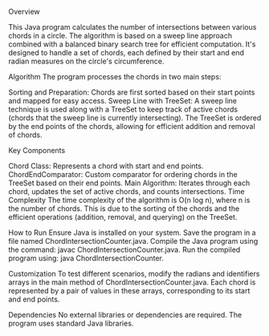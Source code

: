 Overview

This Java program calculates the number of intersections between various chords in a circle. The algorithm is based on a sweep line approach combined with a balanced binary search tree for efficient computation. It's designed to handle a set of chords, each defined by their start and end radian measures on the circle's circumference.

Algorithm
The program processes the chords in two main steps:

Sorting and Preparation: Chords are first sorted based on their start points and mapped for easy access.
Sweep Line with TreeSet: A sweep line technique is used along with a TreeSet to keep track of active chords (chords that the sweep line is currently intersecting). The TreeSet is ordered by the end points of the chords, allowing for efficient addition and removal of chords.

Key Components

Chord Class: Represents a chord with start and end points.
ChordEndComparator: Custom comparator for ordering chords in the TreeSet based on their end points.
Main Algorithm: Iterates through each chord, updates the set of active chords, and counts intersections.
Time Complexity
The time complexity of the algorithm is O(n log n), where n is the number of chords. This is due to the sorting of the chords and the efficient operations (addition, removal, and querying) on the TreeSet.

How to Run
Ensure Java is installed on your system.
Save the program in a file named ChordIntersectionCounter.java.
Compile the Java program using the command: javac ChordIntersectionCounter.java.
Run the compiled program using: java ChordIntersectionCounter.

Customization
To test different scenarios, modify the radians and identifiers arrays in the main method of ChordIntersectionCounter.java. Each chord is represented by a pair of values in these arrays, corresponding to its start and end points.

Dependencies
No external libraries or dependencies are required. The program uses standard Java libraries.

